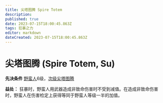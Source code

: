 ```yaml
---
title: 尖塔图腾 Spire Totem
description: 
published: true
date: 2023-07-15T18:00:45.863Z
tags: 狂暴之力
editor: markdown
dateCreated: 2023-07-15T18:00:45.863Z
---
```


# 尖塔图腾 (Spire Totem, Su)

**先决条件** [野蛮人](/野蛮人)6级，[次级尖塔图腾](/狂暴之力/次级尖塔图腾)

**益处：** 狂暴时，野蛮人用武器造成非致命伤害时不受到减值。在造成非致命伤害时，野蛮人在伤害检定上获得等同于野蛮人等级一半的加值。